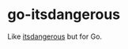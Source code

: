 go-itsdangerous
===============

Like [itsdangerous](https://pythonhosted.org/itsdangerous/) but for Go.
